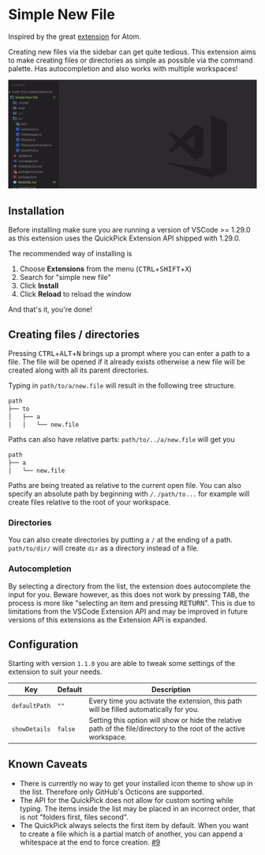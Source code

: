 # Simple New File

Inspired by the great [extension](https://github.com/Osmose/advanced-open-file) for Atom.

Creating new files via the sidebar can get quite tedious. This extension aims to make creating files or directories as simple as possible via the command palette. Has autocompletion and also works with multiple workspaces!

![Small preview of the extension](imgs/preview.gif)

## Installation

Before installing make sure you are running a version of VSCode >= 1.29.0 as this extension uses the QuickPick Extension API shipped with 1.29.0.

The recommended way of installing is

1. Choose **Extensions** from the menu (<kbd>CTRL</kbd>+<kbd>SHIFT</kbd>+<kbd>X</kbd>)
2. Search for "simple new file"
3. Click **Install**
4. Click **Reload** to reload the window

And that's it, you're done!

## Creating files / directories

Pressing <kbd>CTRL</kbd>+<kbd>ALT</kbd>+<kbd>N</kbd> brings up a prompt where you can enter a path to a file. The file will be opened if it already exists otherwise a new file will be created along with all its parent directories.

Typing in `path/to/a/new.file` will result in the following tree structure.

```
path
├── to
│   ├── a
│   │   └── new.file
```

Paths can also have relative parts: `path/to/../a/new.file` will get you
```
path
├── a
│   └── new.file
```

Paths are being treated as relative to the current open file. You can also specify an absolute path by beginning with `/`. `/path/to...` for example will create files relative to the root of your workspace.

### Directories

You can also create directories by putting a `/` at the ending of a path. `path/to/dir/` will create `dir` as a directory instead of a file.

### Autocompletion

By selecting a directory from the list, the extension does autocomplete the input for you. Beware however, as this does not work by pressing <kbd>TAB</kbd>, the process is more like "selecting an item and pressing <kbd>RETURN</kbd>". This is due to limitations from the VSCode Extension API and may be improved in future versions of this extensions as the Extension API is expanded.

## Configuration

Starting with version `1.1.0` you are able to tweak some settings of the extension to suit your needs.

Key | Default | Description
--- | --- | ---
```defaultPath``` | `""` | Every time you activate the extension, this path will be filled automatically for you.
```showDetails``` | `false` | Setting this option will show or hide the relative path of the file/directory to the root of the active workspace.

## Known Caveats

- There is currently no way to get your installed icon theme to show up in the list. Therefore only GitHub's Octicons are supported.
- The API for the QuickPick does not allow for custom sorting while typing. The items inside the list may be placed in an incorrect order, that is not "folders first, files second".
- The QuickPick always selects the first item by default. When you want to create a file which is a partial match of another, you can append a whitespace at the end to force creation. [#9](https://github.com/fayras/vscode-simple-new-file/issues/9)
